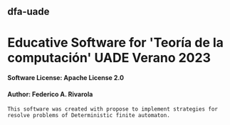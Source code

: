 ## dfa-uade

# Educative Software for 'Teoría de la computación' UADE Verano 2023
#### Software License: Apache License 2.0
#### Author: Federico A. Rivarola
    This software was created with propose to implement strategies for resolve problems of Deterministic finite automaton.

##

